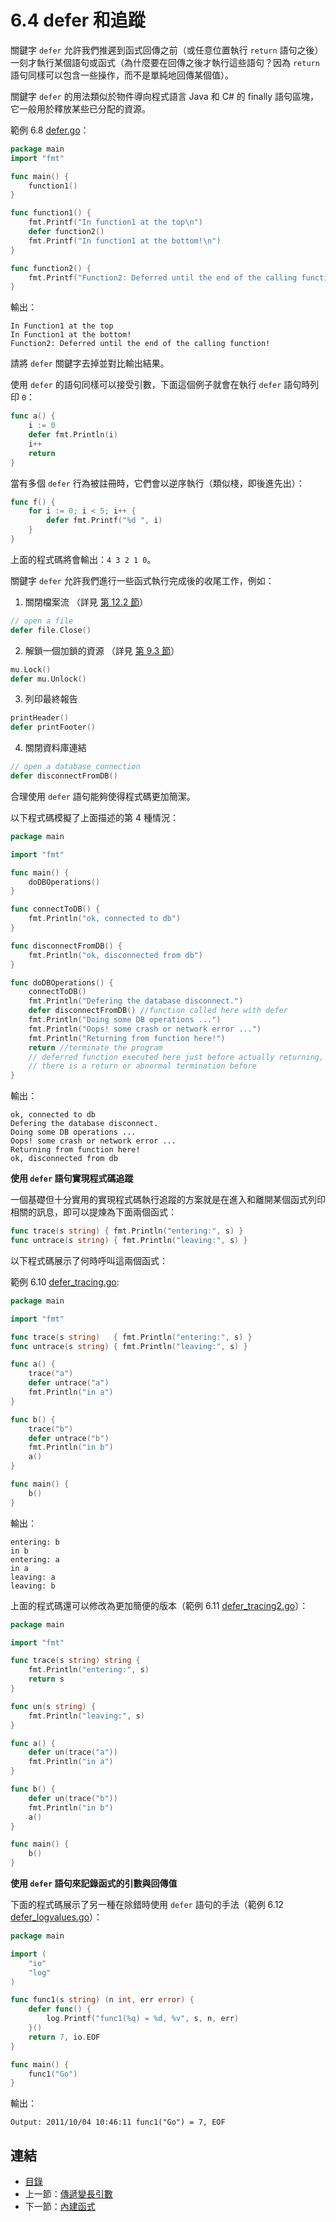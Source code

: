 # 6.4 defer 和追蹤

關鍵字 `defer` 允許我們推遲到函式回傳之前（或任意位置執行 `return` 語句之後）一刻才執行某個語句或函式（為什麼要在回傳之後才執行這些語句？因為 `return` 語句同樣可以包含一些操作，而不是單純地回傳某個值）。

關鍵字 `defer` 的用法類似於物件導向程式語言 Java 和 C# 的 finally 語句區塊，它一般用於釋放某些已分配的資源。

範例 6.8 [defer.go](examples/chapter_6/defer.go)：

```go
package main
import "fmt"

func main() {
	function1()
}

func function1() {
	fmt.Printf("In function1 at the top\n")
	defer function2()
	fmt.Printf("In function1 at the bottom!\n")
}

func function2() {
	fmt.Printf("Function2: Deferred until the end of the calling function!")
}
```

輸出：

```
In Function1 at the top
In Function1 at the bottom!
Function2: Deferred until the end of the calling function!
```

請將 `defer` 關鍵字去掉並對比輸出結果。

使用 `defer` 的語句同樣可以接受引數，下面這個例子就會在執行 `defer` 語句時列印 `0`：

```go
func a() {
	i := 0
	defer fmt.Println(i)
	i++
	return
}
```

當有多個 `defer` 行為被註冊時，它們會以逆序執行（類似棧，即後進先出）：

```go
func f() {
	for i := 0; i < 5; i++ {
		defer fmt.Printf("%d ", i)
	}
}
```

上面的程式碼將會輸出：`4 3 2 1 0`。

關鍵字 `defer` 允許我們進行一些函式執行完成後的收尾工作，例如：

1. 關閉檔案流 （詳見 [第 12.2 節](12.2.md)）

```go
// open a file  
defer file.Close()
```

2. 解鎖一個加鎖的資源 （詳見 [第 9.3 節](09.3.md)）

```go
mu.Lock()  
defer mu.Unlock() 
```

3. 列印最終報告

```go
printHeader()  
defer printFooter()
```

4. 關閉資料庫連結

```go
// open a database connection  
defer disconnectFromDB()
```

合理使用 `defer` 語句能夠使得程式碼更加簡潔。

以下程式碼模擬了上面描述的第 4 種情況：

```go
package main

import "fmt"

func main() {
	doDBOperations()
}

func connectToDB() {
	fmt.Println("ok, connected to db")
}

func disconnectFromDB() {
	fmt.Println("ok, disconnected from db")
}

func doDBOperations() {
	connectToDB()
	fmt.Println("Defering the database disconnect.")
	defer disconnectFromDB() //function called here with defer
	fmt.Println("Doing some DB operations ...")
	fmt.Println("Oops! some crash or network error ...")
	fmt.Println("Returning from function here!")
	return //terminate the program
	// deferred function executed here just before actually returning, even if
	// there is a return or abnormal termination before
}
```

輸出：

```
ok, connected to db
Defering the database disconnect.
Doing some DB operations ...
Oops! some crash or network error ...
Returning from function here!
ok, disconnected from db
```

**使用 `defer` 語句實現程式碼追蹤**

一個基礎但十分實用的實現程式碼執行追蹤的方案就是在進入和離開某個函式列印相關的訊息，即可以提煉為下面兩個函式：

```go
func trace(s string) { fmt.Println("entering:", s) }
func untrace(s string) { fmt.Println("leaving:", s) }
```

以下程式碼展示了何時呼叫這兩個函式：

範例 6.10 [defer_tracing.go](examples/chapter_6/defer_tracing.go):

```go
package main

import "fmt"

func trace(s string)   { fmt.Println("entering:", s) }
func untrace(s string) { fmt.Println("leaving:", s) }

func a() {
	trace("a")
	defer untrace("a")
	fmt.Println("in a")
}

func b() {
	trace("b")
	defer untrace("b")
	fmt.Println("in b")
	a()
}

func main() {
	b()
}
```

輸出：

```
entering: b
in b
entering: a
in a
leaving: a
leaving: b
```

上面的程式碼還可以修改為更加簡便的版本（範例 6.11 [defer_tracing2.go](examples/chapter_6/defer_tracing2.go)）：

```go
package main

import "fmt"

func trace(s string) string {
	fmt.Println("entering:", s)
	return s
}

func un(s string) {
	fmt.Println("leaving:", s)
}

func a() {
	defer un(trace("a"))
	fmt.Println("in a")
}

func b() {
	defer un(trace("b"))
	fmt.Println("in b")
	a()
}

func main() {
	b()
}
```

**使用 `defer` 語句來記錄函式的引數與回傳值**

下面的程式碼展示了另一種在除錯時使用 `defer` 語句的手法（範例 6.12 [defer_logvalues.go](examples/chapter_6/defer_logvalues.go)）：

```go
package main

import (
	"io"
	"log"
)

func func1(s string) (n int, err error) {
	defer func() {
		log.Printf("func1(%q) = %d, %v", s, n, err)
	}()
	return 7, io.EOF
}

func main() {
	func1("Go")
}

```

輸出：

	Output: 2011/10/04 10:46:11 func1("Go") = 7, EOF

## 連結

- [目錄](directory.md)
- 上一節：[傳遞變長引數](06.3.md)
- 下一節：[內建函式](06.5.md)
